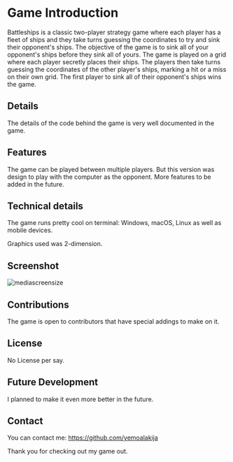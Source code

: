 # Game Introduction

Battleships is a classic two-player strategy game where each player has a fleet of ships and they take turns guessing the coordinates to try and sink their opponent's ships. The objective of the game is to sink all of your opponent's ships before they sink all of yours. The game is played on a grid where each player secretly places their ships. The players then take turns guessing the coordinates of the other player's ships, marking a hit or a miss on their own grid. The first player to sink all of their opponent's ships wins the game.

## Details

The details of the code behind the game is very well documented in the game.

## Features

The game can be played between multiple players. But this version was design to play with the computer as the opponent.
More features to be added in the future.

## Technical details

The game runs pretty cool on terminal: Windows, macOS, Linux as well as mobile devices.

Graphics used was 2-dimension.

## Screenshot

![mediascreensize](screenshot.png)

## Contributions

The game is open to contributors that have special addings to make on it.

## License

No License per say.

## Future Development

I planned to make it even more better in the future.

## Contact

You can contact me: <https://github.com/yemoalakija>

Thank you for checking out my game out.